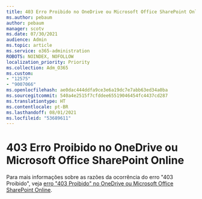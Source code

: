 ```yaml
---
title: 403 Erro Proibido no OneDrive ou Microsoft Office SharePoint Online
ms.author: pebaum
author: pebaum
manager: scotv
ms.date: 07/30/2021
audience: Admin
ms.topic: article
ms.service: o365-administration
ROBOTS: NOINDEX, NOFOLLOW
localization_priority: Priority
ms.collection: Adm_O365
ms.custom:
- "12575"
- "9007066"
ms.openlocfilehash: ae0dac444ddfa9ce3e6a19dc7e7abb63ed34a0ba
ms.sourcegitcommit: 540a4e2515f7cfddee65519046454fc4437cd287
ms.translationtype: HT
ms.contentlocale: pt-BR
ms.lasthandoff: 08/01/2021
ms.locfileid: "53689611"
---
```

# <a name="403-forbidden-error-on-onedrive-or-sharepoint"></a>403 Erro Proibido no OneDrive ou Microsoft Office SharePoint Online

Para mais informações sobre as razões da ocorrência do erro "403 Proibido", veja [erro "403 Proibido" no OneDrive ou Microsoft Office SharePoint Online](/sharepoint/troubleshoot/sharing-and-permissions/error-403-forbidden).